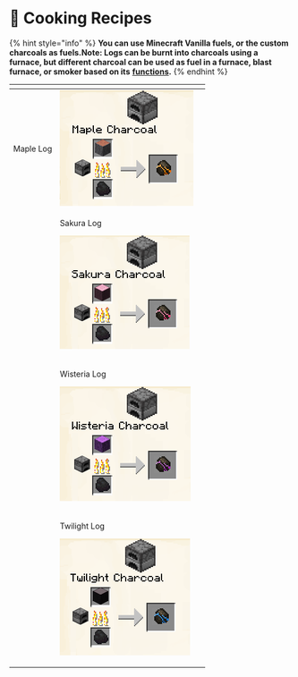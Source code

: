 # 📕 Cooking Recipes

{% hint style="info" %}
**You can use Minecraft Vanilla fuels, or the custom charcoals as fuels.Note: Logs can be burnt into charcoals using a furnace, but different charcoal can be used as fuel in a furnace, blast furnace, or smoker based on its** [**functions**](https://www.cubivalcraft.xyz/wiki/charcoalfunctions/)**.**
{% endhint %}

<table data-view="cards"><thead><tr><th></th><th></th><th></th></tr></thead><tbody><tr><td><p></p><p>Maple Log</p></td><td><img src="../../.gitbook/assets/image (12) (1) (1).png" alt="" data-size="original"></td><td></td></tr><tr><td></td><td><p>Sakura Log</p><p><img src="../../.gitbook/assets/image (121) (1).png" alt="" data-size="original"></p></td><td></td></tr><tr><td></td><td><p>Wisteria Log</p><p><img src="../../.gitbook/assets/image (146) (1).png" alt="" data-size="original"></p></td><td></td></tr><tr><td></td><td><p>Twilight Log</p><p><img src="../../.gitbook/assets/image (41).png" alt="" data-size="original"></p></td><td></td></tr></tbody></table>
